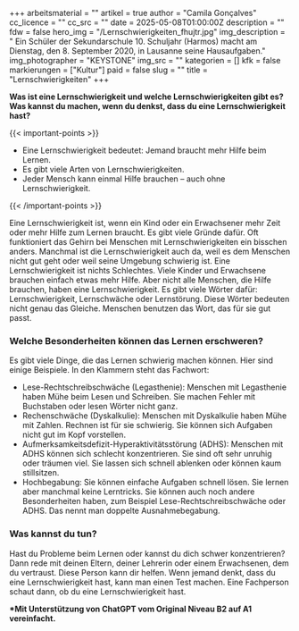 +++
arbeitsmaterial = ""
artikel = true
author = "Camila Gonçalves"
cc_licence = ""
cc_src = ""
date = 2025-05-08T01:00:00Z
description = ""
fdw = false
hero_img = "/Lernschwierigkeiten_fhujtr.jpg"
img_description = "	Ein Schüler der Sekundarschule 10. Schuljahr (Harmos) macht am Dienstag, den 8. September 2020, in Lausanne seine Hausaufgaben."
img_photographer = "KEYSTONE"
img_src = ""
kategorien = []
kfk = false
markierungen = ["Kultur"]
paid = false
slug = ""
title = "Lernschwierigkeiten"
+++

**Was ist eine Lernschwierigkeit und welche Lernschwierigkeiten gibt es? Was kannst du machen, wenn du denkst, dass du eine Lernschwierigkeit hast?**

{{< important-points >}}

<ul>

<li>Eine Lernschwierigkeit bedeutet: Jemand braucht mehr Hilfe beim Lernen.
</li>

<li>Es gibt viele Arten von Lernschwierigkeiten.
</li>

<li>Jeder Mensch kann einmal Hilfe brauchen – auch ohne Lernschwierigkeit.
</li>

</ul>

{{< /important-points >}}

Eine Lernschwierigkeit ist, wenn ein Kind oder ein Erwachsener mehr Zeit oder mehr Hilfe zum Lernen braucht. Es gibt viele Gründe dafür. Oft funktioniert das Gehirn bei Menschen mit Lernschwierigkeiten ein bisschen anders. Manchmal ist die Lernschwierigkeit auch da, weil es dem Menschen nicht gut geht oder weil seine Umgebung schwierig ist. Eine Lernschwierigkeit ist nichts Schlechtes. Viele Kinder und Erwachsene brauchen einfach etwas mehr Hilfe. Aber nicht alle Menschen, die Hilfe brauchen, haben eine Lernschwierigkeit. Es gibt viele Wörter dafür: Lernschwierigkeit, Lernschwäche oder Lernstörung. Diese Wörter bedeuten nicht genau das Gleiche. Menschen benutzen das Wort, das für sie gut passt.
 
### Welche Besonderheiten können das Lernen erschweren?

Es gibt viele Dinge, die das Lernen schwierig machen können. Hier sind einige Beispiele. 
In den Klammern steht das Fachwort:
-	Lese-Rechtschreibschwäche (Legasthenie): Menschen mit Legasthenie haben Mühe beim Lesen und Schreiben. Sie machen Fehler mit Buchstaben oder lesen Wörter nicht ganz.
-	Rechenschwäche (Dyskalkulie): Menschen mit Dyskalkulie haben Mühe mit Zahlen. Rechnen ist für sie schwierig. Sie können sich Aufgaben nicht gut im Kopf vorstellen.
-	Aufmerksamkeitsdefizit-Hyperaktivitätsstörung (ADHS): Menschen mit ADHS können sich schlecht konzentrieren. Sie sind oft sehr unruhig oder träumen viel. Sie lassen sich schnell ablenken oder können kaum stillsitzen.
-	Hochbegabung: Sie können einfache Aufgaben schnell lösen. Sie lernen aber manchmal keine Lerntricks. Sie können auch noch andere Besonderheiten haben, zum Beispiel Lese-Rechtschreibschwäche oder ADHS. Das nennt man doppelte Ausnahmebegabung.

### Was kannst du tun?

Hast du Probleme beim Lernen oder kannst du dich schwer konzentrieren? Dann rede mit deinen Eltern, deiner Lehrerin oder einem Erwachsenen, dem du vertraust. Diese Person kann dir helfen. Wenn jemand denkt, dass du eine Lernschwierigkeit hast, kann man einen Test machen. Eine Fachperson schaut dann, ob du eine Lernschwierigkeit hast.

**\*Mit Unterstützung von ChatGPT vom Original Niveau B2 auf A1 vereinfacht.**
